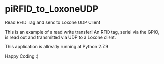 # piRFID_to_LoxoneUDP
Read RFID Tag and send to Loxone UDP Client

This is an example of a read write transfer!
An RFID tag, seriel via the GPIO, is read out and transmitted via UDP to a Loxone client.

This application is allready running at Python 2.7.9

Happy Coding :)
